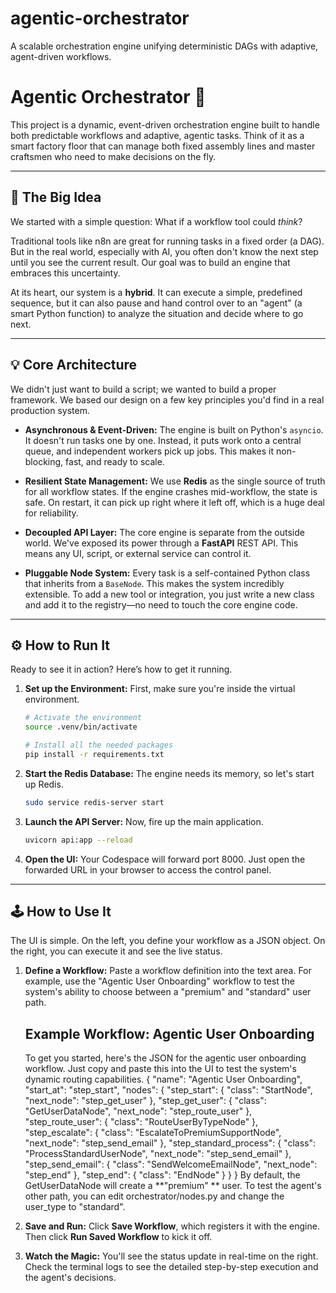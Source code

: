 # agentic-orchestrator
A scalable orchestration engine unifying deterministic DAGs with adaptive, agent-driven workflows.
# Agentic Orchestrator 🚀

This project is a dynamic, event-driven orchestration engine built to handle both predictable workflows and adaptive, agentic tasks. Think of it as a smart factory floor that can manage both fixed assembly lines and master craftsmen who need to make decisions on the fly.

---

## 🤔 The Big Idea

We started with a simple question: What if a workflow tool could *think*?

Traditional tools like n8n are great for running tasks in a fixed order (a DAG). But in the real world, especially with AI, you often don't know the next step until you see the current result. Our goal was to build an engine that embraces this uncertainty.

At its heart, our system is a **hybrid**. It can execute a simple, predefined sequence, but it can also pause and hand control over to an "agent" (a smart Python function) to analyze the situation and decide where to go next.

---

## 💡 Core Architecture

We didn't just want to build a script; we wanted to build a proper framework. We based our design on a few key principles you'd find in a real production system.

* **Asynchronous & Event-Driven:** The engine is built on Python's `asyncio`. It doesn't run tasks one by one. Instead, it puts work onto a central queue, and independent workers pick up jobs. This makes it non-blocking, fast, and ready to scale.

* **Resilient State Management:** We use **Redis** as the single source of truth for all workflow states. If the engine crashes mid-workflow, the state is safe. On restart, it can pick up right where it left off, which is a huge deal for reliability.

* **Decoupled API Layer:** The core engine is separate from the outside world. We've exposed its power through a **FastAPI** REST API. This means any UI, script, or external service can control it.

* **Pluggable Node System:** Every task is a self-contained Python class that inherits from a `BaseNode`. This makes the system incredibly extensible. To add a new tool or integration, you just write a new class and add it to the registry—no need to touch the core engine code.

---

## ⚙️ How to Run It

Ready to see it in action? Here’s how to get it running.

1.  **Set up the Environment:**
    First, make sure you're inside the virtual environment.
    ```bash
    # Activate the environment
    source .venv/bin/activate
    
    # Install all the needed packages
    pip install -r requirements.txt
    ```

2.  **Start the Redis Database:**
    The engine needs its memory, so let's start up Redis.
    ```bash
    sudo service redis-server start
    ```

3.  **Launch the API Server:**
    Now, fire up the main application.
    ```bash
    uvicorn api:app --reload
    ```

4.  **Open the UI:**
    Your Codespace will forward port 8000. Just open the forwarded URL in your browser to access the control panel.

---

## 🕹️ How to Use It

The UI is simple. On the left, you define your workflow as a JSON object. On the right, you can execute it and see the live status.

1.  **Define a Workflow:**
    Paste a workflow definition into the text area. For example, use the "Agentic User Onboarding" workflow to test the system's ability to choose between a "premium" and "standard" user path.

    ## Example Workflow: Agentic User Onboarding
    To get you started, here's the JSON for the agentic user onboarding workflow. Just copy and paste this into the UI to test the system's dynamic routing capabilities.
    {
    "name": "Agentic User Onboarding",
    "start_at": "step_start",
    "nodes": {
        "step_start": {
            "class": "StartNode",
            "next_node": "step_get_user"
        },
        "step_get_user": {
            "class": "GetUserDataNode",
            "next_node": "step_route_user"
        },
        "step_route_user": {
            "class": "RouteUserByTypeNode"
        },
        "step_escalate": {
            "class": "EscalateToPremiumSupportNode",
            "next_node": "step_send_email"
        },
        "step_standard_process": {
            "class": "ProcessStandardUserNode",
            "next_node": "step_send_email"
        },
        "step_send_email": {
            "class": "SendWelcomeEmailNode",
            "next_node": "step_end"
        },
        "step_end": {
            "class": "EndNode"
        }
    }
}
By default, the GetUserDataNode will create a **"premium" ** user. To test the agent's other path, you can edit orchestrator/nodes.py and change the user_type to "standard".

2.  **Save and Run:**
    Click **Save Workflow**, which registers it with the engine. Then click **Run Saved Workflow** to kick it off.

3.  **Watch the Magic:**
    You'll see the status update in real-time on the right. Check the terminal logs to see the detailed step-by-step execution and the agent's decisions.